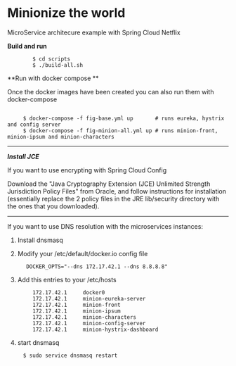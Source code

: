 Minionize the world
===================

MicroService architecure example with Spring Cloud Netflix


**Build and run**
 

```
        $ cd scripts
        $ ./build-all.sh
```
 


**Run with docker compose **

 Once the docker images have been created you can also run them with docker-compose
 
```

     $ docker-compose -f fig-base.yml up       # runs eureka, hystrix and config server
     $ docker-compose -f fig-minion-all.yml up # runs minion-front, minion-ipsum and minion-characters
```

---
***Install JCE***

If you want to use encrypting with Spring Cloud Config

 
   Download the "Java Cryptography Extension (JCE) Unlimited Strength Jurisdiction Policy Files" from Oracle, and follow instructions for installation (essentially replace the 2 policy files in the JRE lib/security directory with the ones that you downloaded).

--- 

If you want to use DNS resolution with the microservices instances:

1. Install dnsmasq

2. Modify your /etc/default/docker.io config file
```  
      DOCKER_OPTS="--dns 172.17.42.1 --dns 8.8.8.8"
```

3.  Add this entries to your /etc/hosts
```
        172.17.42.1     docker0
        172.17.42.1     minion-eureka-server
        172.17.42.1     minion-front
        172.17.42.1     minion-ipsum
        172.17.42.1     minion-characters
        172.17.42.1     minion-config-server
        172.17.42.1     minion-hystrix-dashboard
```

 4.  start dnsmasq
``` 
     $ sudo service dnsmasq restart
```     


